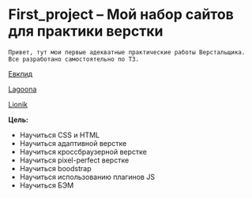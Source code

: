 # First_project – Мой набор сайтов для практики верстки
```
Привет, тут мои первые адекватные практические работы Верстальщика. Все разработано самостоятельно по ТЗ.
```

[Евклид](https://crashmet.github.io/first_project/evklid/index)

[Lagoona](https://crashmet.github.io/first_project/lagoona/index)

[Lionik](https://crashmet.github.io/first_project/lionik/index)


**Цель:**
- Научиться CSS и HTML
- Научиться адаптивной верстке
- Научиться кроссбраузерной верстке
- Научиться pixel-perfect верстке
- Научиться boodstrap
- Научиться использованию плагинов JS
- Научиться БЭМ
